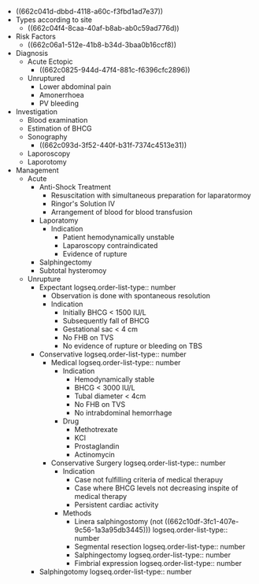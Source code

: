 - ((662c041d-dbbd-4118-a60c-f3fbd1ad7e37))
- Types according to site
	- ((662c04f4-8caa-40af-b8ab-ab0c59ad776d))
- Risk Factors
	- ((662c06a1-512e-41b8-b34d-3baa0b16ccf8))
- Diagnosis
	- Acute Ectopic
		- ((662c0825-944d-47f4-881c-f6396cfc2896))
	- Unruptured
		- Lower abdominal pain
		- Amonerrhoea
		- PV bleeding
- Investigation
	- Blood examination
	- Estimation of BHCG
	- Sonography
		- ((662c093d-3f52-440f-b31f-7374c4513e31))
	- Laporoscopy
	- Laporotomy
- Management
	- Acute
		- Anti-Shock Treatment
			- Resuscitation with simultaneous preparation for laparatormoy
			- Ringor's Solution IV
			- Arrangement of blood for blood transfusion
		- Laporatomy
			- Indication
				- Patient hemodynamically unstable
				- Laparoscopy contraindicated
				- Evidence of rupture
		- Salphingectomy
		- Subtotal hysteromoy
	- Unrupture
		- Expectant
		  logseq.order-list-type:: number
			- Observation is done with spontaneous resolution
			- Indication
				- Initially BHCG < 1500 IU/L
				- Subsequently fall of BHCG
				- Gestational sac < 4 cm
				- No FHB on TVS
				- No evidence of rupture or bleeding on TBS
		- Conservative
		  logseq.order-list-type:: number
			- Medical
			  logseq.order-list-type:: number
				- Indication
					- Hemodynamically stable
					- BHCG < 3000 IU/L
					- Tubal diameter < 4cm
					- No FHB on TVS
					- No intrabdominal hemorrhage
				- Drug
					- Methotrexate
					- KCl
					- Prostaglandin
					- Actinomycin
			- Conservative Surgery
			  logseq.order-list-type:: number
				- Indication
					- Case not fulfilling criteria of medical therapuy
					- Case where BHCG levels not decreasing inspite of medical therapy
					- Persistent cardiac activity
				- Methods
					- Linera salphingostomy (not ((662c10df-3fc1-407e-9c56-1a3a95db3445)))
					  logseq.order-list-type:: number
					- Segmental resection
					  logseq.order-list-type:: number
					- Salphingectomy
					  logseq.order-list-type:: number
					- Fimbrial expression
					  logseq.order-list-type:: number
		- Salphingotomy
		  logseq.order-list-type:: number